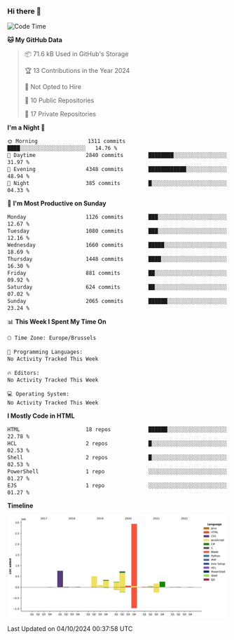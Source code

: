### Hi there 👋

<!--START_SECTION:waka-->
![Code Time](http://img.shields.io/badge/Code%20Time-1%2C222%20hrs%2056%20mins-blue)

**🐱 My GitHub Data** 

> 📦 71.6 kB Used in GitHub's Storage 
 > 
> 🏆 13 Contributions in the Year 2024
 > 
> 🚫 Not Opted to Hire
 > 
> 📜 10 Public Repositories 
 > 
> 🔑 17 Private Repositories 
 > 
**I'm a Night 🦉** 

```text
🌞 Morning                1311 commits        ████░░░░░░░░░░░░░░░░░░░░░   14.76 % 
🌆 Daytime                2840 commits        ████████░░░░░░░░░░░░░░░░░   31.97 % 
🌃 Evening                4348 commits        ████████████░░░░░░░░░░░░░   48.94 % 
🌙 Night                  385 commits         █░░░░░░░░░░░░░░░░░░░░░░░░   04.33 % 
```
📅 **I'm Most Productive on Sunday** 

```text
Monday                   1126 commits        ███░░░░░░░░░░░░░░░░░░░░░░   12.67 % 
Tuesday                  1080 commits        ███░░░░░░░░░░░░░░░░░░░░░░   12.16 % 
Wednesday                1660 commits        █████░░░░░░░░░░░░░░░░░░░░   18.69 % 
Thursday                 1448 commits        ████░░░░░░░░░░░░░░░░░░░░░   16.30 % 
Friday                   881 commits         ██░░░░░░░░░░░░░░░░░░░░░░░   09.92 % 
Saturday                 624 commits         ██░░░░░░░░░░░░░░░░░░░░░░░   07.02 % 
Sunday                   2065 commits        ██████░░░░░░░░░░░░░░░░░░░   23.24 % 
```


📊 **This Week I Spent My Time On** 

```text
🕑︎ Time Zone: Europe/Brussels

💬 Programming Languages: 
No Activity Tracked This Week

🔥 Editors: 
No Activity Tracked This Week

💻 Operating System: 
No Activity Tracked This Week
```

**I Mostly Code in HTML** 

```text
HTML                     18 repos            ██████░░░░░░░░░░░░░░░░░░░   22.78 % 
HCL                      2 repos             █░░░░░░░░░░░░░░░░░░░░░░░░   02.53 % 
Shell                    2 repos             █░░░░░░░░░░░░░░░░░░░░░░░░   02.53 % 
PowerShell               1 repo              ░░░░░░░░░░░░░░░░░░░░░░░░░   01.27 % 
EJS                      1 repo              ░░░░░░░░░░░░░░░░░░░░░░░░░   01.27 % 
```



**Timeline**

![Lines of Code chart](https://raw.githubusercontent.com/guillaumedeplancke/guillaumedeplancke/main/assets/bar_graph.png)


 Last Updated on 04/10/2024 00:37:58 UTC
<!--END_SECTION:waka-->
